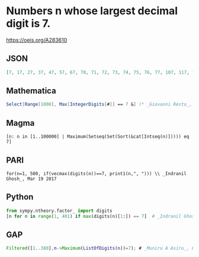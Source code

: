 # Numbers n whose largest decimal digit is 7\.
https://oeis.org/A283610
## JSON
```JSON
[7, 17, 27, 37, 47, 57, 67, 70, 71, 72, 73, 74, 75, 76, 77, 107, 117, 127, 137, 147, 157, 167, 170, 171, 172, 173, 174, 175, 176, 177, 207, 217, 227, 237, 247, 257, 267, 270, 271, 272, 273, 274, 275, 276, 277, 307, 317, 327, 337, 347, 357, 367, 370, 371, 372]
```
## Mathematica
```Mathematica
Select[Range[1000], Max[IntegerDigits[#]] == 7 &] (* _Giovanni Resta_, Mar 19 2017 *)
```
## Magma
```Magma
[n: n in [1..100000] | Maximum(Setseq(Set(Sort(&cat[Intseq(n)])))) eq 7]
```
## PARI
```PARI
for(n=1, 500, if(vecmax(digits(n))==7, print1(n,", "))) \\ _Indranil Ghosh_, Mar 19 2017
```
## Python
```Python
from sympy.ntheory.factor_ import digits
[n for n in range(1, 401) if max(digits(n)[1:]) == 7]  # _Indranil Ghosh_, Mar 19 2017
```
## GAP
```GAP
Filtered([1..380],n->Maximum(ListOfDigits(n))=7); # _Muniru A Asiru_, Feb 27 2019
```
